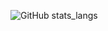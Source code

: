 ![GitHub stats_langs](https://github-readme-stats.vercel.app/api/top-langs/?username=tdworowy&theme=shadow_red&hide=HTML,CSS,jupyter%20notebook&langs_count=13)
<!---
![GitHub stats](https://github-readme-stats.vercel.app/api?username=tdworowy&show_icons=true&theme=shadow_red)
-->
